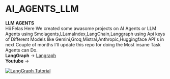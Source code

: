 # AI_AGENTS_LLM
**LLM AGENTS**
<br>
Hii Felas Here We created some awasome projects on AI Agents or LLM Agents using Smolagents,LLamaIndex,LangChain,Langgraph using Api keys of Different Models like Gemini,Groq,Mistral,Anthropic,Huggingface API's in next Couple of months I'll update this repo for doing the Most insane Task Agents can Do.
<br>
**LangGraph** -> <a href="https://langchain-ai.github.io/langgraph/tutorials/introduction/#part-1-build-a-basic-chatbot">Langraph</a>
<br>**Youtube** -><br>

[![LangGraph Tutorial](https://img.youtube.com/vi/ndCFqT6xFQ4/0.jpg)](https://www.youtube.com/watch?v=ndCFqT6xFQ4)
